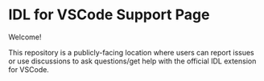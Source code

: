 # IDL for VSCode Support Page

Welcome!

This repository is a publicly-facing location where users can report issues or use discussions to ask questions/get help with the official IDL extension for VSCode.
